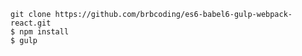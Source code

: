 `git clone https://github.com/brbcoding/es6-babel6-gulp-webpack-react.git`  
`$ npm install`  
`$ gulp`  